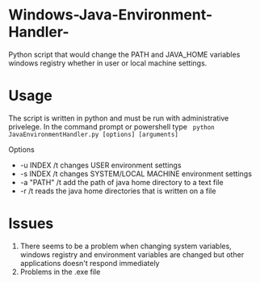 # Windows-Java-Environment-Handler-
Python script that would change the PATH and JAVA_HOME variables windows registry whether in user or local machine settings. 

<h1> Usage </h1>
The script is written in python and must be run with administrative privelege. In the command prompt or  powershell type 
<code> python JavaEnvironmentHandler.py [options] [arguments] </code>
<p>Options</p>
<ul>
  <li> -u INDEX /t changes USER environment settings </li>  
  <li> -s INDEX /t changes SYSTEM/LOCAL MACHINE environment settings </li> 
  <li> -a "PATH" /t add the path of java home directory to a text file </li>
  <li> -r  /t reads the java home directories that is written on a file </li>  
</ul>



<h1> Issues </h1>
<ol>
  <li>There seems to be a problem when changing system variables, windows registry and environment variables are changed but other applications doesn't respond immediately </li>
  <li>Problems in the .exe file </li>
</ol>
